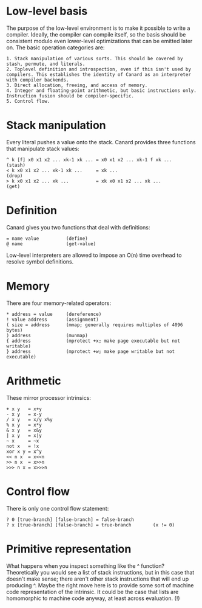 # Low-level basis

The purpose of the low-level environment is to make it possible to write a compiler. Ideally, the compiler can compile itself, so the basis should be consistent modulo even lower-level
optimizations that can be emitted later on. The basic operation categories are:

    1. Stack manipulation of various sorts. This should be covered by stash, permute, and literals.
    2. Toplevel definition and introspection, even if this isn't used by compilers. This establishes the identity of Canard as an interpreter with compiler backends.
    3. Direct allocation, freeing, and access of memory.
    4. Integer and floating-point arithmetic, but basic instructions only. Instruction fusion should be compiler-specific.
    5. Control flow.

# Stack manipulation

Every literal pushes a value onto the stack. Canard provides three functions that manipulate stack values:

    ^ k [f] x0 x1 x2 ... xk-1 xk ... = x0 x1 x2 ... xk-1 f xk ...         (stash)
    < k x0 x1 x2 ... xk-1 xk ...     = xk ...                             (drop)
    > k x0 x1 x2 ... xk ...          = xk x0 x1 x2 ... xk ...             (get)

# Definition

Canard gives you two functions that deal with definitions:

    = name value          (define)
    @ name                (get-value)

Low-level interpreters are allowed to impose an O(n) time overhead to resolve symbol definitions.

# Memory

There are four memory-related operators:

    * address = value     (dereference)
    ! value address       (assignment)
    ( size = address      (mmap; generally requires multiples of 4096 bytes)
    ) address             (munmap)
    { address             (mprotect +x; make page executable but not writable)
    } address             (mprotect +w; make page writable but not executable)

# Arithmetic

These mirror processor intrinsics:

    + x y   = x+y
    - x y   = x-y
    / x y   = x/y x%y
    % x y   = x*y
    & x y   = x&y
    | x y   = x|y
    ~ x     = ~x
    not x   = !x
    xor x y = x^y
    << n x  = x<<n
    >> n x  = x>>n
    >>> n x = x>>>n

# Control flow

There is only one control flow statement:

    ? 0 [true-branch] [false-branch] = false-branch
    ? x [true-branch] [false-branch] = true-branch        (x != 0)

# Primitive representation

What happens when you inspect something like the ^ function? Theoretically you would see a list of stack instructions, but in this case that doesn't make sense; there aren't other stack
instructions that will end up producing ^. Maybe the right move here is to provide some sort of machine code representation of the intrinsic. It could be the case that lists are homomorphic to
machine code anyway, at least across evaluation. (!)